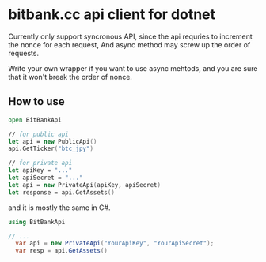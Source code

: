 # bitbank.cc api client for dotnet

Currently only support syncronous API, since the api requries to increment the nonce for each request,
And async method may screw up the order of requests.

Write your own wrapper if you want to use async mehtods, and you are sure that it won't break the order of nonce.

## How to use

```fsharp
open BitBankApi

// for public api
let api = new PublicApi()
api.GetTicker("btc_jpy")

// for private api
let apiKey = "..."
let apiSecret = "..."
let api = new PrivateApi(apiKey, apiSecret)
let response = api.GetAssets()
```

and it is mostly the same in C#.

```csharp
using BitBankApi

// ...
  var api = new PrivateApi("YourApiKey", "YourApiSecret");
  var resp = api.GetAssets()
```
